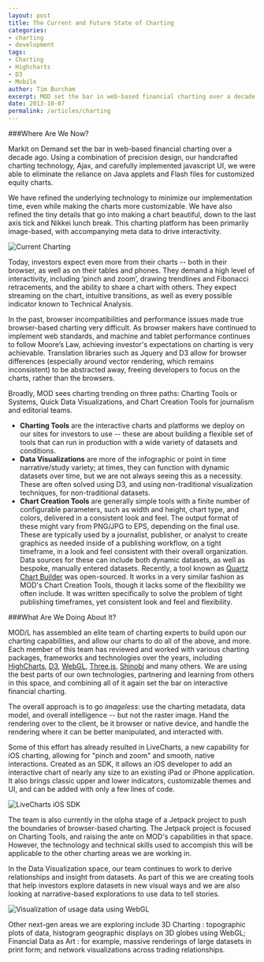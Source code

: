 ```yaml
---
layout: post
title: The Current and Future State of Charting
categories: 
- charting
- development
tags: 
- Charting
- Highcharts
- D3
- Mobile
author: Tim Burcham
excerpt: MOD set the bar in web-based financial charting over a decade ago, and is focused on the next generation of browser-based, imageless charting.
date: 2013-10-07
permalink: /articles/charting
---
```


###Where Are We Now?

Markit on Demand set the bar in web-based financial charting over a decade ago. Using a combination of precision design, our handcrafted charting technology, Ajax, and carefully implemented javascript UI, we were able to eliminate the reliance on Java applets and Flash files for customized equity charts. 

We have refined the underlying technology to minimize our implementation time, even while making the charts more customizable. We have also refined the tiny details that go into making a chart beautiful, down to the last axis tick and Nikkei lunch break. This charting platform has been primarily image-based, with accompanying meta data to drive interactivity. 

<img src="{{site.url}}/images/articles/charting/chart.png" class="img-responsive" alt="Current Charting" />

Today, investors expect even more from their charts -- both in their browser, as well as on their tables and phones. They demand a high level of interactivity, including &lsquo;pinch and zoom&rsquo;, drawing trendlines and Fibonacci retracements, and the ability to share a chart with others. They expect streaming on the chart, intuitive transitions, as well as every possible indicator known to Technical Analysis.

In the past, browser incompatibilities and performance issues made true browser-based charting very difficult. As browser makers have continued to implement web standards, and machine and tablet performance continues to follow Moore&rsquo;s Law, achieving investor's expectations on charting is very achievable.  Translation libraries such as Jquery and D3 allow for browser differences (especially around vector rendering, which remains inconsistent) to be abstracted away, freeing developers to focus on the charts, rather than the browsers.

Broadly, MOD sees charting trending on three paths: Charting Tools or Systems, Quick Data Visualizations, and Chart Creation Tools for journalism and editorial teams.  

* **Charting Tools** are the interactive charts and platforms we deploy on our sites for investors to use -- these are about building a flexible set of tools that can run in production with a wide variety of datasets and conditions.
* **Data Visualizations** are more of the infographic or point in time narrative/study variety; at times, they can function with dynamic datasets over time, but we are not always seeing this as a necessity. These are often solved using D3, and using non-traditional visualization techniques, for non-traditional datasets.
* **Chart Creation Tools** are generally simple tools with a finite number of configurable parameters, such as width and height, chart type, and colors, delivered in a consistent look and feel. The output format of these might vary from PNG/JPG to EPS, depending on the final use. These are typically used by a journalist, publisher, or analyst to create graphics as needed inside of a publishing workflow, on a tight timeframe, in a look and feel consistent with their overall organization. Data sources for these can include both dynamic datasets, as well as bespoke, manually entered datasets.
	Recently, a tool known as [Quartz Chart Builder](quartz.github.io/Chartbuilder) was open-sourced. It works in a very similar fashion as MOD's Chart Creation Tools, though it lacks some of the flexibility we often include. It was written specifically to solve the problem of tight publishing timeframes, yet consistent look and feel and flexibility.

###What Are We Doing About It?

MOD/L has assembled an elite team of charting experts to build upon our charting capabilities, and allow our charts to do all of the above, and more. Each member of this team has reviewed and worked with various charting packages, frameworks and technologies over the years, including [HighCharts](http://highcharts.com), [D3](http://d3js.org), [WebGL](http://www.chromeexperiments.com/webgl/), [Three.js](http://threejs.org/), [Shinobi](http://shinobi.com) and many others. We are using the best parts of our own technologies, partnering and learning from others in this space, and combining all of it again set the bar on interactive financial charting.

The overall approach is to go *imageless*: use the charting metadata, data model, and overall intelligence -- but not the raster image.  Hand the rendering over to the client, be it browser or native device, and handle the rendering where it can be better manipulated, and interacted with.

<div class="row">
	<div class="col-md-8 col-sm-8">
<p>Some of this effort has already resulted in LiveCharts, a new capability for iOS charting, allowing for &quot;pinch and zoom&quot; and smooth, native interactions. Created as an SDK, it allows an iOS developer to add an interactive chart of nearly any size to an existing iPad or iPhone application. It also brings classic upper and lower indicators, customizable themes and UI, and can be added with only a few lines of code.</p>
	</div>
	<div class="col-md-4 col-sm-4">
<img src="{{site.url}}/images/articles/charting/livecharts.png" class="img-responsive img-rounded" alt="LiveCharts iOS SDK" />
	</div>
</div>

The team is also currently in the &alpha;lpha stage of a Jetpack project to push the boundaries of browser-based charting. The Jetpack project is focused on Charting Tools, and raising the ante on MOD's capabilities in that space. However, the technology and technical skills used to accompish this will be applicable to the other charting areas we are working in. 

In the Data Visualization space, our team continues to work to derive relationships and insight from datasets. As part of this we are creating tools that help investors explore datasets in new visual ways and we are also looking at narrative-based explorations to use data to tell stories. 

<img src="{{site.url}}/images/globe.png" class="img-responsive" alt="Visualization of usage data using WebGL" />

Other next-gen areas we are exploring include 3D Charting : topographic plots of data, histogram geographic displays on 3D globes using WebGL; Financial Data as Art : for example, massive renderings of large datasets in print form; and network visualizations across trading relationships. 


